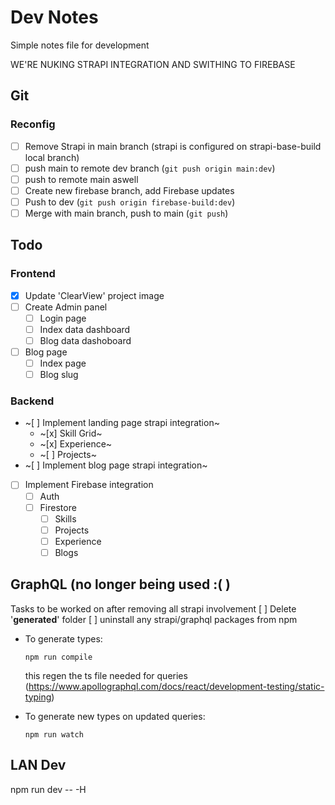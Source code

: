 # Dev Notes

Simple notes file for development

WE'RE NUKING STRAPI INTEGRATION AND SWITHING TO FIREBASE

## Git

### Reconfig

- [ ] Remove Strapi in main branch (strapi is configured on strapi-base-build local branch)
- [ ] push main to remote dev branch (`git push origin main:dev`)
- [ ] push to remote main aswell
- [ ] Create new firebase branch, add Firebase updates
- [ ] Push to dev (`git push origin firebase-build:dev`)
- [ ] Merge with main branch, push to main (`git push`)

## Todo

### Frontend

- [x] Update 'ClearView' project image
- [ ] Create Admin panel
  - [ ] Login page
  - [ ] Index data dashboard
  - [ ] Blog data dashoboard
- [ ] Blog page
  - [ ] Index page
  - [ ] Blog slug

### Backend

- ~[ ] Implement landing page strapi integration~
  - ~[x] Skill Grid~
  - ~[x] Experience~
  - ~[ ] Projects~
- ~[ ] Implement blog page strapi integration~
- [ ] Implement Firebase integration
  - [ ] Auth
  - [ ] Firestore
    - [ ] Skills
    - [ ] Projects
    - [ ] Experience
    - [ ] Blogs

## GraphQL (no longer being used :( )

Tasks to be worked on after removing all strapi involvement
[ ] Delete '__generated__' folder
[ ] uninstall any strapi/graphql packages from npm

- To generate types:

  `npm run compile`

  this regen the ts file needed for queries (<https://www.apollographql.com/docs/react/development-testing/static-typing>)

- To generate new types on updated queries:

    `npm run watch`

## LAN Dev

npm run dev -- -H <machine ip>